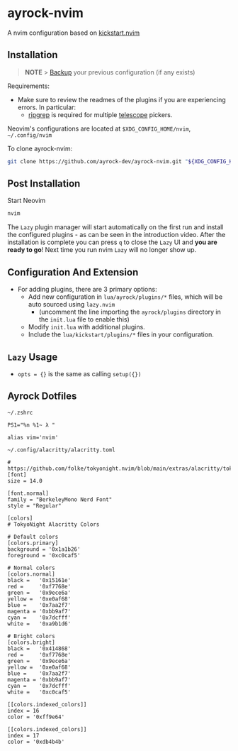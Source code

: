 # ayrock-nvim

A nvim configuration based on [kickstart.nvim](https://github.com/nvim-lua/kickstart.nvim)

## Installation

> **NOTE** > [Backup](#FAQ) your previous configuration (if any exists)

Requirements:

- Make sure to review the readmes of the plugins if you are experiencing errors. In particular:
  - [ripgrep](https://github.com/BurntSushi/ripgrep#installation) is required for multiple [telescope](https://github.com/nvim-telescope/telescope.nvim#suggested-dependencies) pickers.

Neovim's configurations are located at `$XDG_CONFIG_HOME/nvim`, `~/.config/nvim`

To clone ayrock-nvim:

```sh
git clone https://github.com/ayrock-dev/ayrock-nvim.git "${XDG_CONFIG_HOME:-$HOME/.config}"/nvim
```

## Post Installation

Start Neovim

```sh
nvim
```

The `Lazy` plugin manager will start automatically on the first run and install the configured plugins - as can be seen in the introduction video. After the installation is complete you can press `q` to close the `Lazy` UI and **you are ready to go**! Next time you run nvim `Lazy` will no longer show up.

## Configuration And Extension

- For adding plugins, there are 3 primary options:
  - Add new configuration in `lua/ayrock/plugins/*` files, which will be auto sourced using `lazy.nvim`
    - (uncomment the line importing the `ayrock/plugins` directory in the `init.lua` file to enable this)
  - Modify `init.lua` with additional plugins.
  - Include the `lua/kickstart/plugins/*` files in your configuration.

## `Lazy` Usage

- `opts = {}` is the same as calling `setup({})`

## Ayrock Dotfiles

`~/.zshrc`

```
PS1="%n %1~ λ "

alias vim='nvim'
```

`~/.config/alacritty/alacritty.toml`

```
# https://github.com/folke/tokyonight.nvim/blob/main/extras/alacritty/tokyonight_night.yml
[font]
size = 14.0

[font.normal]
family = "BerkeleyMono Nerd Font"
style = "Regular"

[colors]
# TokyoNight Alacritty Colors

# Default colors
[colors.primary]
background = '0x1a1b26'
foreground = '0xc0caf5'

# Normal colors
[colors.normal]
black =   '0x15161e'
red =     '0xf7768e'
green =   '0x9ece6a'
yellow =  '0xe0af68'
blue =    '0x7aa2f7'
magenta = '0xbb9af7'
cyan =    '0x7dcfff'
white =   '0xa9b1d6'

# Bright colors
[colors.bright]
black =   '0x414868'
red =     '0xf7768e'
green =   '0x9ece6a'
yellow =  '0xe0af68'
blue =    '0x7aa2f7'
magenta = '0xbb9af7'
cyan =    '0x7dcfff'
white =   '0xc0caf5'

[[colors.indexed_colors]]
index = 16
color = '0xff9e64'

[[colors.indexed_colors]]
index = 17
color = '0xdb4b4b'

```
